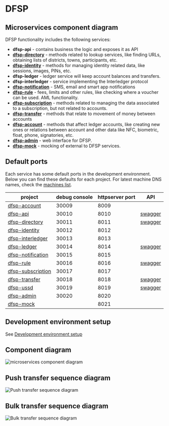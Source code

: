 # DFSP

## Microservices component diagram

DFSP functionality includes the following services:

- **dfsp-api** - contains business the logic and exposes it as API
- **[dfsp-directory](directory.md)** - methods related to lookup services, like finding URLs, obtaining lists of districts, towns, participants, etc.
- **[dfsp-identity](identity.md)** - methods for managing identity related data, like sessions, images, PINs, etc.
- **dfsp-ledger** - ledger service will keep account balances and transfers.
- **dfsp-interledger** - service implementing the Interledger protocol
- **[dfsp-notification](notification.md)** - SMS, email and smart app notifications
- **[dfsp-rule](rule.md)** - fees, limits and other rules, like checking where a voucher can be used. AML functionality.
- **[dfsp-subscription](subscription.md)** - methods related to managing the data associated to a subscription, but not related to accounts.
- **[dfsp-transfer](transfer.md)** - methods that relate to movement of money between accounts
- **[dfsp-account](account.md)** - methods that affect ledger accounts, like creating new ones or relations between account and other data like NFC, biometric, float, phone, signatories, etc.
- **[dfsp-admin](admin.md)** - web interface for DFSP.
- **[dfsp-mock](mock.md)** - mocking of external to DFSP services.


## Default ports

Each service has some default ports in the development environment. Below you can find these defaults for each project. For latest machine DNS names, check the [machines list](https://github.com/LevelOneProject/Docs/blob/master/AWS/Infrastructure/machines.md).

| project                                                                       | debug console    |  httpserver port | API
| ---------------                                                               | ------------     | ---------------  | -----------
| [dfsp-account](https://github.com/LevelOneProject/dfsp-account)               | 30009            | 8009             |
| [dfsp-api](https://github.com/LevelOneProject/dfsp-api)                       | 30010            | 8010             | [swagger](http://ec2-35-163-231-111.us-west-2.compute.amazonaws.com:8010/documentation)
| [dfsp-directory](https://github.com/LevelOneProject/dfsp-directory)           | 30011            | 8011             | [swagger](http://ec2-35-163-231-111.us-west-2.compute.amazonaws.com:8011/documentation)
| [dfsp-identity](https://github.com/LevelOneProject/dfsp-identity)             | 30012            | 8012             |
| [dfsp-interledger](https://github.com/LevelOneProject/dfsp-interledger)       | 30013            | 8013             |
| [dfsp-ledger](https://github.com/LevelOneProject/dfsp-ledger)                 | 30014            | 8014             | [swagger](http://ec2-35-163-231-111.us-west-2.compute.amazonaws.com:8014/documentation)
| [dfsp-notification](https://github.com/LevelOneProject/dfsp-notification)     | 30015            | 8015             |
| [dfsp-rule](https://github.com/LevelOneProject/dfsp-rule)                     | 30016            | 8016             | [swagger](http://ec2-35-163-231-111.us-west-2.compute.amazonaws.com:8016/documentation)
| [dfsp-subscription](https://github.com/LevelOneProject/dfsp-subscription)     | 30017            | 8017             |
| [dfsp-transfer](https://github.com/LevelOneProject/dfsp-transfer)             | 30018            | 8018             | [swagger](http://ec2-35-163-231-111.us-west-2.compute.amazonaws.com:8018/documentation)
| [dfsp-ussd](https://github.com/LevelOneProject/dfsp-ussd)                     | 30019            | 8019             | [swagger](http://ec2-35-163-231-111.us-west-2.compute.amazonaws.com:8019/documentation)
| [dfsp-admin](https://github.com/LevelOneProject/dfsp-admin)                   | 30020            | 8020             |
| [dfsp-mock](https://github.com/LevelOneProject/dfsp-mock)                     |                  | 8021             |

## Development environment setup

See [Development environment setup](development.md)

## Component diagram

![microservices component diagram](./microServices.png)

## Push transfer sequence diagram

![Push transfer sequence diagram](./transfer.push.create.png)

## Bulk transfer sequence diagram

![Bulk transfer sequence diagram](./transfer.bulk.create.png)

